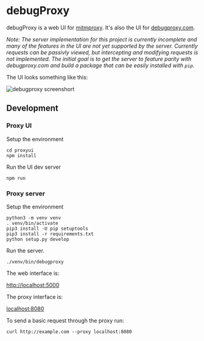 # debugProxy 

debugProxy is a web UI for [mitmproxy][mitmproxy]. It's also the UI for [debugproxy.com][debugproxy].

_Note: The server implementation for this project is currently incomplete and
many of the features in the UI are not yet supported by the server. Currently
requests can be passivly viewed, but intercepting and modifying requests is not
implemented. The initial goal is to get the server to feature parity with
debugproxy.com and build a package that can be easily installed with `pip`._

The UI looks something like this:

![debugproxy screenshort][screenshot]

## Development

### Proxy UI

Setup the environment

```
cd proxyui
npm install
```

Run the UI dev server

```
npm run
```

### Proxy server

Setup the environment

```
python3 -m venv venv
. venv/bin/activate
pip3 install -U pip setuptools
pip3 install -r requirements.txt
python setup.py develop
```

Run the server.

```
./venv/bin/debugproxy
```

The web interface is:
  
  [http://localhost:5000][web_url]

The proxy interface is:

  [localhost:8080][proxy_url]

To send a basic request through the proxy run:

```
curl http://example.com --proxy localhost:8080
```

[debugproxy]: https://debugproxy.com
[screenshot]: https://debugproxy.com/static/img/debugTechBikers.png
[web_url]: http://localhost:5000
[proxy_url]: localhost:8080
[mitmproxy]: https://mitmproxy.org/
